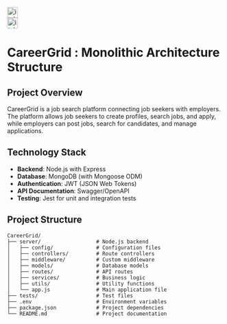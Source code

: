 <div align="left">
  <img src="https://img.shields.io/static/v1?message=In-Progress&logo=itch&label=Project%20Status&color=000000&logoColor=white&labelColor=&style=for-the-badge" height="25" alt="itch logo"  />
</div>
<div align="left">
  <img src="https://img.shields.io/static/v1?message=View%20dev%20branch%20for%20the%20updates&logo=itch&label=%20&color=000000&logoColor=white&labelColor=&style=for-the-badge" height="25" alt="itch logo"  />
</div>

# CareerGrid : Monolithic Architecture Structure

## Project Overview

CareerGrid is a job search platform connecting job seekers with employers. The platform allows job seekers to create profiles, search jobs, and apply, while employers can post jobs, search for candidates, and manage applications.

## Technology Stack

- **Backend**: Node.js with Express
- **Database**: MongoDB (with Mongoose ODM)
- **Authentication**: JWT (JSON Web Tokens)
- **API Documentation**: Swagger/OpenAPI
- **Testing**: Jest for unit and integration tests

## Project Structure

```
CareerGrid/
├── server/                  # Node.js backend
│   ├── config/              # Configuration files
│   ├── controllers/         # Route controllers
│   ├── middleware/          # Custom middleware
│   ├── models/              # Database models
│   ├── routes/              # API routes
│   ├── services/            # Business logic
│   ├── utils/               # Utility functions
│   └── app.js               # Main application file
├── tests/                   # Test files
├── .env                     # Environment variables
├── package.json             # Project dependencies
└── README.md                # Project documentation
```
